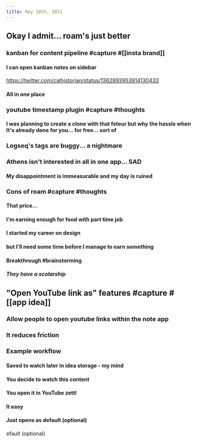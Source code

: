 ```yaml
---
title: May 18th, 2021
---
```

## Okay I admit... roam's just better
### kanban for content pipeline #capture #[[insta brand]]
#### I can open kanban notes on sidebar
https://twitter.com/calhistorian/status/1362893953914130433
#### All in one place
### youtube timestamp plugin #capture #thoughts
#### I was planning to create a clone with that feteur but why the hassle when It's already done for you... for free... sort of
### Logseq's tags are buggy... a nightmare
### Athens isn't interested in all in one app... SAD
#### My disappointment is immeasurable and my day is ruined
### Cons of roam #capture #thoughts
#### That price...
#### I'm earning enough for food with part time job
#### I started my career on design
#### but I'll need some time before I manage to earn something
#### Breakthrough #brainstorming
##### They have a scolarship
## "Open YouTube link as" features #capture #[[app idea]]
### Allow people to open youtube links within the note app
### It reduces friction
### Example workflow
#### Saved to watch later in idea storage - my mind
#### You decide to watch this content
#### You open it in YouTube zettl
#### It easy
#### Just opens as default (optional)
efault (optional)
